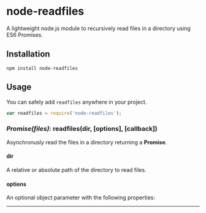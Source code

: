 # node-readfiles
A lightweight node.js module to recursively read files in a directory using ES6 Promises.

## Installation

    npm install node-readfiles

## Usage

You can safely add `readfiles` anywhere in your project.

```javascript
var readfiles = require('node-readfiles');
```

### _Promise(files):_ readfiles(dir, [options], [callback])
Asynchronusly read the files in a directory returning a **Promise**.

#### dir
A relative or absolute path of the directory to read files.

#### options

An optional object parameter with the following properties:

* **